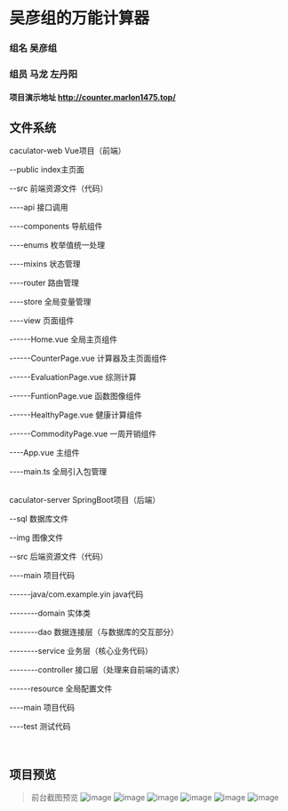# 吴彦组的万能计算器
### 组名 吴彦组
### 组员 马龙 左丹阳
#### 项目演示地址 http://counter.marlon1475.top/

## 文件系统

caculator-web Vue项目（前端）<br /> 
<p>--public index主页面</p>
<p>--src 前端资源文件（代码）</p>
<p>----api 接口调用</p>
<p>----components 导航组件</p>
<p>----enums 枚举值统一处理</p>
<p>----mixins 状态管理</p>
<p>----router 路由管理</p>
<p>----store 全局变量管理</p>
<p>----view 页面组件</p>
<p>------Home.vue 全局主页组件</p>
<p>------CounterPage.vue 计算器及主页面组件</p>
<p>------EvaluationPage.vue 综测计算</p>
<p>------FuntionPage.vue 函数图像组件</p>
<p>------HealthyPage.vue 健康计算组件</p>
<p>------CommodityPage.vue 一周开销组件</p>
<p>----App.vue 主组件</p>
<p>----main.ts 全局引入包管理</p>
<br/>
caculator-server SpringBoot项目（后端）<br />
<p>--sql 数据库文件</p>
<p>--img 图像文件</p>
<p>--src 后端资源文件（代码）</p>
<p>----main 项目代码</p>
<p>------java/com.example.yin java代码</p>
<p>--------domain 实体类</p>
<p>--------dao 数据连接层（与数据库的交互部分）</p>
<p>--------service 业务层（核心业务代码）</p>
<p>--------controller 接口层（处理来自前端的请求）</p>
<p>------resource 全局配置文件</p>
<p>----main 项目代码</p>
<p>----test 测试代码</p>
<br/>

## 项目预览

> 前台截图预览
![image](https://user-images.githubusercontent.com/97968316/194745718-0c57ba31-df1c-448e-993e-f62e9eaa5eca.png)
![image](https://user-images.githubusercontent.com/97968316/194745772-6c8b3e86-386f-4a7f-addf-d39680e2f608.png)
![image](https://user-images.githubusercontent.com/97968316/194745793-01c49e95-f7bc-46d3-9486-4deee5671f5d.png)
![image](https://user-images.githubusercontent.com/97968316/194745824-e716af66-fd7f-467d-8452-b372340f0754.png)
![image](https://user-images.githubusercontent.com/97968316/194745841-0f80cadf-cd81-43f9-b864-dd2a4652a9ff.png)
![image](https://user-images.githubusercontent.com/97968316/194745848-d7540cee-c50d-4725-89b4-b2f5a41ac003.png)
<br/>

